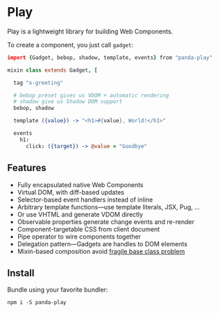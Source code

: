 # Play

Play is a lightweight library for building Web Components.

To create a component, you just call `gadget`:

```coffee
import {Gadget, bebop, shadow, template, events} from "panda-play"

mixin class extends Gadget, [

  tag "x-greeting"

  # bebop preset gives us VDOM + automatic rendering
  # shadow give us Shadow DOM support
  bebop, shadow

  template ({value}) -> "<h1>#{value}, World!</h1>"

  events
    h1:
      click: ({target}) -> @value = "Goodbye"
```

## Features

- Fully encapsulated native Web Components
- Virtual DOM, with diff-based updates
- Selector-based event handlers instead of inline
- Arbitrary template functions—use template literals, JSX, Pug, …
- Or use VHTML and generate VDOM directly
- Observable properties generate change events and re-render
- Component-targetable CSS from client document
- Pipe operator to wire components together
- Delegation pattern—Gadgets are handles to DOM elements
- Mixin-based composition avoid [fragile base class problem][elliott]

[elliott]:https://medium.com/@_ericelliott/why-composition-is-immune-to-fragile-base-class-problem-8dfc6a5272aa

## Install

Bundle using your favorite bundler:

```
npm i -S panda-play
```
